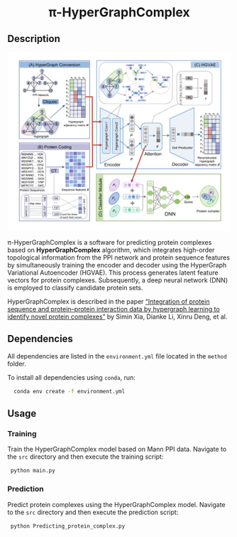 <h1 align="center">π-HyperGraphComplex</h1>

## Description
 
  ![HyperGraphComplex Architecture](data/Figure2.png)

π-HyperGraphComplex is a software for predicting protein complexes based on **HyperGraphComplex** algorithm, which integrates high-order topological information from the PPI network and protein sequence features by simultaneously training the encoder and decoder using the HyperGraph Variational Autoencoder (HGVAE). This process generates latent feature vectors for protein complexes. Subsequently, a deep neural network (DNN) is employed to classify candidate protein sets.

HyperGraphComplex is described in the paper [“Integration of protein sequence and protein–protein interaction data by hypergraph learning to identify novel protein complexes”](https://academic.oup.com/bib/article/25/4/bbae274/7689912) by Simin Xia, Dianke Li, Xinru Deng, et al.

## Dependencies

All dependencies are listed in the `environment.yml` file located in the `method` folder.

To install all dependencies using `conda`, run:

 ```sh
   conda env create -f environment.yml
 ```

## Usage
### Training
Train the HyperGraphComplex model based on Mann PPI data. Navigate to the `src` directory and then execute the training script:
 ```sh
  python main.py
 ```

### Prediction
Predict protein complexes using the HyperGraphComplex model. Navigate to the `src` directory and then execute the prediction script:
 ```sh
  python Predicting_protein_complex.py
 ```
